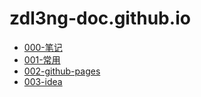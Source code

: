 # zdl3ng-doc.github.io
  - [000-笔记](000-笔记)
  - [001-常用](001-常用)
  - [002-github-pages](002-github-pages)
  - [003-idea](003-idea)
